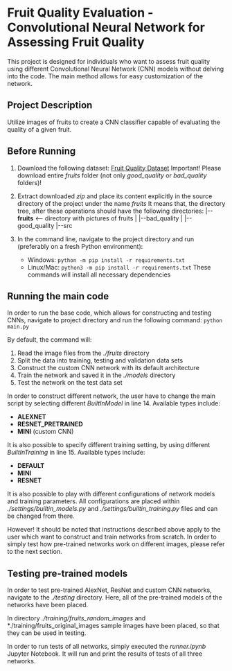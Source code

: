 # Fruit Quality Evaluation - Convolutional Neural Network for Assessing Fruit Quality

This project is designed for individuals who want to assess fruit quality using different Convolutional Neural Network (CNN) models without delving into the code. The main method allows for easy customization of the network.

## Project Description

Utilize images of fruits to create a CNN classifier capable of evaluating the quality of a given fruit.

## Before Running

1. Download the following dataset: 
   [Fruit Quality Dataset](https://drive.google.com/drive/folders/12BZO95o4ZY7YpTlH9GuZd1S5D1mq7HUw?usp=sharing)
   Important! Please download entire *fruits* folder (not only *good_quality* or *bad_quality* folders)!
3. Extract downloaded *zip* and place its content explicitly in the source directory of the project under the name *fruits*
   It means that, the directory tree, after these operations should have the following directories:
   |--**fruits** <-- directory with pictures of fruits
   |  |--bad_quality
   |  |--good_quality
   |--src

4. In the command line, navigate to the project directory and run (preferably on a fresh Python environment):
   - Windows:
     `python -m pip install -r requirements.txt`
   - Linux/Mac:
     `python3 -m pip install -r requirements.txt`
   These commands will install all necessary dependencies


## Running the main code

In order to run the base code, which allows for constructing and testing CNNs, navigate to project directory and run the following command:
`python main.py`

By default, the command will:

1. Read the image files from the *./fruits* directory
2. Split the data into training, testing and validation data sets
3. Construct the custom CNN network with its default architecture
4. Train the network and saved it in the *./models* directory
5. Test the network on the test data set

In order to construct different network, the user have to change the main script by selecting different *BuiltInModel*
in line 14. Available types include:
- **ALEXNET**
- **RESNET_PRETRAINED**
- **MINI** (custom CNN)

It is also possible to specify different training setting, by using different *BuiltInTraining* in line 15.
Available types include:
- **DEFAULT**
- **MINI**
- **RESNET**

It is also possible to play with different configurations of network models and training parameters.
All configurations are placed within *./settings/builtin_models.py* and *./settings/builtin_training.py* files and can be changed from there.

However! It should be noted that instructions described above apply to the user which want to construct and train networks from scratch.
In order to simply test how pre-trained networks work on different images, please refer to the next section.

## Testing pre-trained models

In order to test pre-trained AlexNet, ResNet and custom CNN networks, navigate to the *./testing* directory.
Here, all of the pre-trained models of the networks have been placed.

In directory *./training/fruits_random_images* and *./training/fruits_original_images sample images have been placed, so that they can be used in testing.

In order to run tests of all networks, simply executed the *runner.ipynb* Jupyter Notebook. 
It will run and print the results of tests of all three networks.
